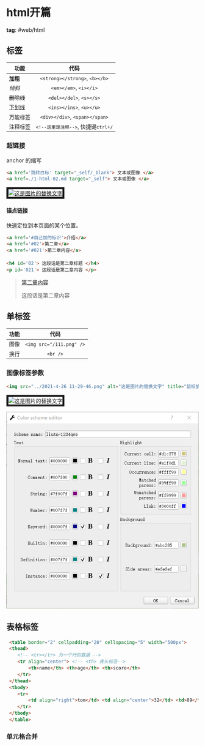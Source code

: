 # html开篇

**tag**: #web/html

## 标签

| 功能                |                代码                 |
| ------------------- |:-----------------------------------:|
| <b>加粗</b>         |   `<strong></strong>`, `<b></b>`    |
| <em>倾斜</em>       |       `<em></em>`, `<i></i>`        |
| <del>删除线</del>   |      `<del></del>`, `<s></s>`       |
| <ins>下划线</ins>   |      `<ins></ins>`, `<u></u>`       |
| <div>万能标签</div> |   `<div></div>`, `<span></span>`    |
| 注释标签            | `<!--这里是注释-->`, 快捷键`ctrl+/` | 

### 超链接
anchor 的缩写
```html
<a href='跳转目标' target="_self/_blank"> 文本或图像 </a>
<a href=./1-html-02.md target="_self"> 文本或图像 </a>
```
<a href=./1-html-02.md target="_blank"> <img src="images\MacType.ico" alt="这是图片的替换文字" title="鼠标放上后的提示语" border=5px/> </a>

#### 锚点链接

快速定位到本页面的某个位置。

```html
<a href='#自己加的标识'>介绍</a>
<a href='#02'>第二章</a>
<a href='#021'>第二章内容</a>

<h4 id='02'> 这段话是第二章标题 </h4>
<p id='021'> 这段话是第二章内容 </p>
```

> <a href='#021'>第二章内容</a>
> <p id='021'> 这段话是第二章内容 </p>

## 单标签

| 功能 |           代码           |
| ---- |:------------------------:|
| 图像 | `<img src="/111.png" />` |
| 换行 |         `<br />`         |

### 图像标签参数

```html
<img src="../2021-4-26 11-29-46.png" alt="这是图片的替换文字" title="鼠标放上后的提示语" width=240 height=360 border=5px/> 
```

<img src="images\MacType.ico" alt="这是图片的替换文字" title="鼠标放上后的提示语" width="25px" height=25px border=5px/>

![2021-4-26 11-29-46](2021-4-26%2011-29-46.png)

## 表格标签

```html
 <table border="2" cellpadding="20" cellspacing="5" width="500px">
 <thead>
 	<!-- <tr></tr> 为一个行的数据 -->
 	<tr align="center"> <!-- <th> 表头标签-->
		<th>name</th> <th>age</th> <th>score</th>
	</tr>
 </thead>
 <tbody>
 	<tr>
 		<td align="right">tom</td> <td align="center">32</td> <td>89</td>
 	</tr>
 </tbody>
 </table>
```

### 单元格合并

```html

```
